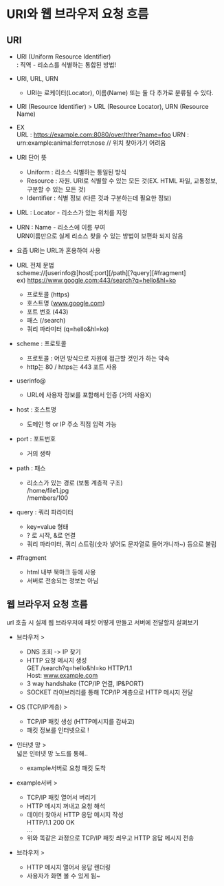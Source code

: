 # URI와 웹 브라우저 요청 흐름

## URI

- URI (Uniform Resource Identifier)  
 : 직역 - 리소스를 식별하는 통합된 방법!

- URI, URL, URN
  - URI는 로케이터(Locator), 이름(Name) 또는 둘 다 추가로 분류될 수 있다.

- URI (Resource Identifier) > URL (Resource Locator), URN (Resource Name)

- EX  
  URL : https://example.com:8080/over/threr?name=foo
  URN : urn:example:animal:ferret:nose  // 위치 찾아가기 어려움

- URI 단어 뜻
  - Uniform : 리소스 식별하는 통일된 방식
  - Resource : 자원. URI로 식별할 수 있는 모든 것(EX. HTML 파일, 교통정보, 구분할 수 있는 모든 것)
  - Identifier : 식별 정보 (다른 것과 구분하는데 필요한 정보)

- URL : Locator - 리소스가 있는 위치를 지정
- URN : Name - 리소스에 이름 부여  
  URN이름만으로 실제 리소스 찾을 수 있는 방법이 보편화 되지 않음
  
- 요즘 URI는 URL과 혼용하여 사용

- URL 전체 문법  
  scheme://[userinfo@]host[:port][/path][?query][#fragment]  
  ex) https://www.google.com:443/search?q=hello&hl=ko
  - 프로토콜 (https)
  - 호스트명 (www.google.com)
  - 포트 번호 (443)
  - 패스 (/search)
  - 쿼리 파라미터 (q=hello&hl=ko)

- scheme : 프로토콜
  - 프로토콜 : 어떤 방식으로 자원에 접근할 것인가 하는 약속
  - http는 80 / https는 443 포트 사용

- userinfo@
  - URL에 사용자 정보를 포함해서 인증 (거의 사용X)

- host : 호스트명
  - 도메인 명 or IP 주소 직접 입력 가능

- port : 포트번호
  - 거의 생략

- path : 패스
  - 리소스가 있는 경로 (보통 계층적 구조)  
    /home/file1.jpg  
    /members/100

- query : 쿼리 파라미터
  - key=value 형태
  - ? 로 시작, &로 연결
  - 쿼리 파라미터, 쿼리 스트링(숫자 넣어도 문자열로 들어가니까~) 등으로 불림

- #fragment
  - html 내부 북마크 등에 사용
  - 서버로 전송되는 정보는 아님


## 웹 브라우저 요청 흐름
url 호출 시 실제 웹 브라우저에 패킷 어떻게 만들고 서버에 전달할지 살펴보기

- 브라우저 >  
  - DNS 조회 -> IP 찾기  
  - HTTP 요청 메시지 생성    
    GET /search?q=hello&hl=ko HTTP/1.1  
    Host: www.example.com  
  - 3 way handshake (TCP/IP 연결, IP&PORT)  
  - SOCKET 라이브러리를 통해 TCP/IP 계층으로 HTTP 메시지 전달  

- OS (TCP/IP계층) >  
  - TCP/IP 패킷 생성 (HTTP메시지를 감싸고)  
  - 패킷 정보를 인터넷으로 !  

- 인터넷 망 >  
  넓은 인터넷 망 노드를 통해..  
  - example서버로 요청 패킷 도착  

- example서버 >
  - TCP/IP 패킷 열어서 버리기
  - HTTP 메시지 꺼내고 요청 해석
  - 데이터 찾아서 HTTP 응답 메시지 작성  
    HTTP/1.1 200 OK  
    ...  
  - 위와 똑같은 과정으로 TCP/IP 패킷 씌우고 HTTP 응답 메시지 전송

- 브라우저 >
  - HTTP 메시지 열어서 응답 렌더링
  - 사용자가 화면 볼 수 있게 됨~
  